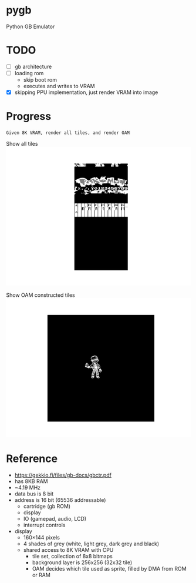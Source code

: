 # pygb
Python GB Emulator

# TODO
* [ ] gb architecture
* [ ] loading rom
    - skip boot rom
    - executes and writes to VRAM
* [X] skipping PPU implementation, just render VRAM into image

# Progress
```
Given 8K VRAM, render all tiles, and render OAM
```

Show all tiles
![image](./src/output/tiles_5000001.png)

Show OAM constructed tiles
![image](./src/output/oam_5000001.png)

# Reference
- https://gekkio.fi/files/gb-docs/gbctr.pdf
- has 8KB RAM
- ~4.19 MHz
- data bus is 8 bit
- address is 16 bit (65536 addressable)
    - cartridge (gb ROM)
    - display
    - IO (gamepad, audio, LCD)
    - interrupt controls
- display
    - 160×144 pixels
    - 4 shades of grey (white, light grey, dark grey and black)
    - shared access to 8K VRAM with CPU
        - tile set, collection of 8x8 bitmaps
        - background layer is 256x256 (32x32 tile)
        - OAM decides which tile used as sprite, filled by DMA from ROM or RAM


